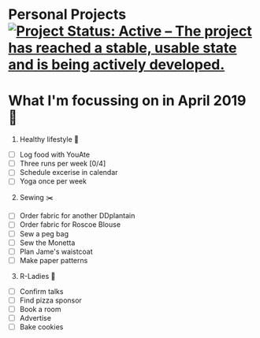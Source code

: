 Personal Projects
[![Project Status: Active – The project has reached a stable, usable state and is being actively developed.](https://www.repostatus.org/badges/latest/active.svg)](https://www.repostatus.org/#active)
==============

# What I'm focussing on in April 2019 :seedling:

1. Healthy lifestyle :pear:
- [ ] Log food with YouAte
- [ ] Three runs per week [0/4]
- [ ] Schedule excerise in calendar
- [ ] Yoga once per week

2. Sewing :scissors:
- [ ] Order fabric for another DDplantain
- [ ] Order fabric for Roscoe Blouse
- [ ] Sew a peg bag
- [ ] Sew the Monetta
- [ ] Plan Jame's waistcoat
- [ ] Make paper patterns

3. R-Ladies :purple_heart:
- [ ] Confirm talks
- [ ] Find pizza sponsor
- [ ] Book a room
- [ ] Advertise
- [ ] Bake cookies
